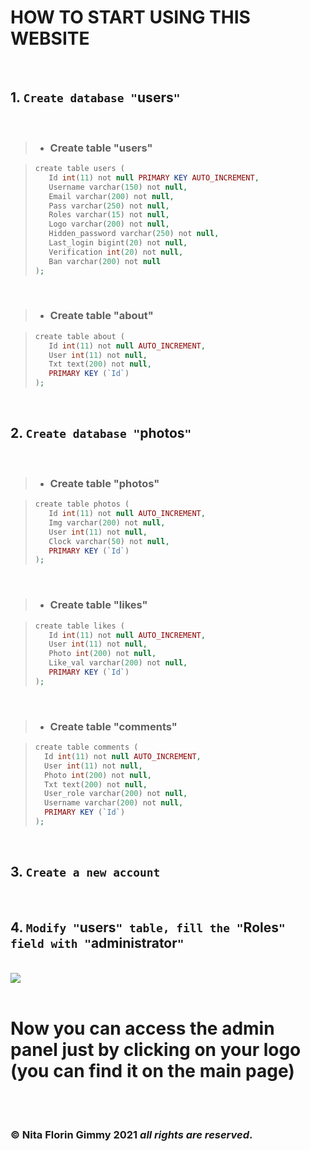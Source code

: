 # HOW TO START USING THIS WEBSITE
<br />

## 1. `Create database "`**users**`"` 

<br />

> - ### Create table "**users**"

> ```php
>create table users (
>    Id int(11) not null PRIMARY KEY AUTO_INCREMENT,
>    Username varchar(150) not null,
>    Email varchar(200) not null,
>    Pass varchar(250) not null,
>    Roles varchar(15) not null,
>    Logo varchar(200) not null,
>    Hidden_password varchar(250) not null,
>    Last_login bigint(20) not null,
>    Verification int(20) not null,
>    Ban varchar(200) not null
>);
>```

<br />

> - ### Create table "**about**"

>```php
>create table about (
>    Id int(11) not null AUTO_INCREMENT,
>    User int(11) not null,
>    Txt text(200) not null,
>    PRIMARY KEY (`Id`) 
>);
>```

<br />

 ## 2. `Create database "`**photos**`"`

 <br />

> - ### Create table "**photos**"

>```php
>create table photos (
>    Id int(11) not null AUTO_INCREMENT,
>    Img varchar(200) not null,
>    User int(11) not null,
>    Clock varchar(50) not null,
>    PRIMARY KEY (`Id`)
>);
>```

 <br />

> - ### Create table "**likes**"

>```php
>create table likes (
>    Id int(11) not null AUTO_INCREMENT,
>    User int(11) not null,
>    Photo int(200) not null,
>    Like_val varchar(200) not null,
>    PRIMARY KEY (`Id`)
>);
>```

 <br />

> - ### Create table "**comments**"

>```php
>create table comments (
>   Id int(11) not null AUTO_INCREMENT,
>   User int(11) not null,
>   Photo int(200) not null,
>   Txt text(200) not null,
>   User_role varchar(200) not null,
>   Username varchar(200) not null,
>   PRIMARY KEY (`Id`)
>);
>```

<br />

 ## 3. `Create a new account`

 <br />

 ## 4. `Modify "`**users**`" table, fill the "`**Roles**`" field with "`**administrator**`"`

 <br />

 <img src="https://i.imgur.com/G2qjsuc.png">

 <br />
 <br />

 # Now you can access the admin panel just by clicking on your logo **(you can find it on the main page)**

 <br />
 <br />

 ### © Nita Florin Gimmy 2021  ***all rights are reserved***.
